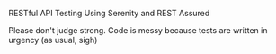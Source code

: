 RESTful API Testing Using Serenity and REST Assured

Please don't judge strong. Code is messy because tests are written in urgency (as usual, sigh)
